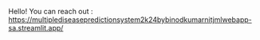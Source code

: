 Hello! You can reach out : https://multiplediseasepredictionsystem2k24bybinodkumarnitjmlwebapp-sa.streamlit.app/
